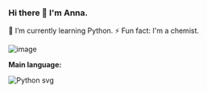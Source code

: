 ### Hi there 👋 I'm Anna.
🌱 I’m currently learning Python.
⚡ Fun fact: I'm a chemist.

![image](https://user-images.githubusercontent.com/110016471/203313833-e0a95c01-7b48-4c71-8210-0a8f331a6392.png)

<p><strong>Main language:</strong></p>


![Python svg](https://user-images.githubusercontent.com/110016471/203311434-e47486cf-5ff7-43c0-b962-e8d47ae64f14.png)


